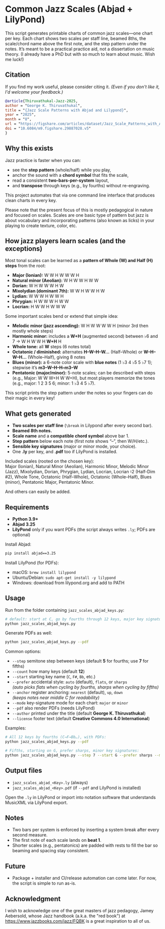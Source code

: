 # Common Jazz Scales (Abjad + LilyPond)

This script generates printable charts of common jazz scales—one chart per key.
Each chart shows two scales per staff line, beamed 8ths, the scale/chord name above the first note, and the step pattern under the notes.
It’s meant to be a practical practice aid, not a dissertation on music theory. (I already have a PhD but with so much to learn about music. Wish me luck!)

## Citation

If you find my work useful, please consider citing it.
*(Even if you don't like it, I'd welcome your feedback.)*

```bibtex
@article{Thiruvathukal-Jazz-2025,
author = "George K. Thiruvathukal",
title = "{Jazz Scale Patterns with Abjad and Lilypond}",
year = "2025",
month = "8",
url = "https://figshare.com/articles/dataset/Jazz_Scale_Patterns_with_Abjad_and_Lilypond/29887028",
doi = "10.6084/m9.figshare.29887028.v5"
}
```
## Why this exists

Jazz practice is faster when you can:

- see the **step pattern** (whole/half) while you play,
- anchor the sound with a **chord symbol** that fits the scale,
- read a consistent **two-bars-per-system** layout,
- and **transpose** through keys (e.g., by fourths) without re-engraving.

This project automates that via one command line interface that produces clean charts in every key.

Please note that the present focus of this is mostly pedagogical in nature and focused on scales. Scales are one basic type of pattern but jazz is about vocabulary and incorporating patterns (also known as licks) in your playing to create texture, color, etc.

## How jazz players learn scales (and the exceptions)

Most tonal scales can be learned as a **pattern of Whole (W) and Half (H) steps** from the root:

- **Major (Ionian):** W W H W W W H  
- **Natural minor (Aeolian):** W H W W H W W  
- **Dorian:** W H W W W H W  
- **Mixolydian (dominant 7th):** W W H W W H W  
- **Lydian:** W W W H W W H  
- **Phrygian:** H W W W H W W  
- **Locrian:** H W W H W W W  

Some important scales bend or extend that simple idea:

- **Melodic minor (jazz ascending):** W H W W W W H (minor 3rd then mostly whole steps)  
- **Harmonic minor:** includes a **W+H** (augmented second) between ♭6 and 7 → W H W W H **W+H** H  
- **Whole tone:** all **W** steps (6 notes total)  
- **Octatonic / diminished:** alternates **H–W–H–W…** (Half–Whole) or **W–H–W–H…** (Whole–Half), giving 8 notes  
- **Blues (minor):** a 6-note color scale with **blue notes** (1 ♭3 4 ♭5 5 ♭7 1); stepwise it’s **m3–W–H–H–m3–W**  
- **Pentatonic (major/minor):** 5-note scales; can be described with steps (e.g., Major: W W W+H W W+H), but most players memorize the tones (e.g., major: 1 2 3 5 6; minor: 1 ♭3 4 5 ♭7).

This script prints the step pattern under the notes so your fingers can do their magic in every key!

## What gets generated

- **Two scales per staff line** (`\break` in Lilypond after every second bar).  
- **Beamed 8th notes.**  
- **Scale name** and a **compatible chord symbol** above bar 1.  
- **Step pattern** below each note (first note shows “–”, then W/H/etc.).  
- **Sensible key signatures** (major or minor mode, your choice).  
- One **.ly** per key, and **.pdf** too if LilyPond is installed.

Included scales (rooted on the chosen key):  
Major (Ionian), Natural Minor (Aeolian), Harmonic Minor, Melodic Minor (Jazz), Mixolydian, Dorian, Phrygian, Lydian, Locrian, Locrian ♮2 (Half-Dim #2), Whole Tone, Octatonic (Half–Whole), Octatonic (Whole–Half), Blues (minor), Pentatonic Major, Pentatonic Minor.

And others can easily be added.

## Requirements

- **Python 3.9+**
- **Abjad 3.25**
- **LilyPond** only if you want PDFs (the script always writes `.ly`; PDFs are optional)

Install Abjad:
```bash
pip install abjad==3.25
```

Install LilyPond (for PDFs):
- macOS: `brew install lilypond`
- Ubuntu/Debian: `sudo apt-get install -y lilypond`
- Windows: download from lilypond.org and add to PATH

## Usage

Run from the folder containing `jazz_scales_abjad_keys.py`:

```bash
# default: start at C, go by fourths through 12 keys, major key signatures, write .ly (no pdf)
python jazz_scales_abjad_keys.py
```

Generate PDFs as well:
```bash
python jazz_scales_abjad_keys.py --pdf
```

Common options:

- `--step` semitone step between keys (default **5** for fourths; use **7** for fifths)
- `--count` how many keys (default **12**)
- `--start` starting key name (`C`, `F#`, `Bb`, etc.)
- `--prefer` accidental style: `auto` (default), `flats`, or `sharps`  
  *(auto picks flats when cycling by fourths, sharps when cycling by fifths)*
- `--anchor` register anchoring: `nearest` (default), `up`, `down`  
  *(keeps notes near middle C for readability)*
- `--mode` key-signature mode for each chart: `major` or `minor`
- `--pdf` also render PDFs (needs LilyPond)
- `--author` printed under the title (default **George K. Thiruvathukal**)
- `--license` footer text (default **Creative Commons 4.0 International**)

Examples:

```bash
# All 12 keys by fourths (C→F→Bb…), with PDFs:
python jazz_scales_abjad_keys.py --pdf

# Fifths, starting on G, prefer sharps, minor key signatures:
python jazz_scales_abjad_keys.py --step 7 --start G --prefer sharps --mode minor --pdf
```

## Output files

- `jazz_scales_abjad_<Key>.ly` (always)
- `jazz_scales_abjad_<Key>.pdf` (if `--pdf` and LilyPond is installed)

Open the `.ly` in LilyPond or import into notation software that understands MusicXML via LilyPond export.

## Notes

- Two bars per system is enforced by inserting a system break after every second measure.  
- The first note of each scale lands on **beat 1**.  
- Shorter scales (e.g., pentatonics) are padded with rests to fill the bar so beaming and spacing stay consistent.

## Future

- Package + installer and CI/release automation can come later. For now, the script is simple to run as-is.

## Acknowledgment

I wish to acknowledge one of the great masters of jazz pedagogy, Jamey Aebersold, whose Jazz handbook (a.k.a. the "red book") at https://www.jazzbooks.com/jazz/FQBK is a great inspiration to all of us.


